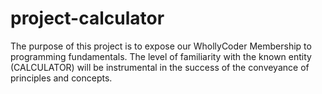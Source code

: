 # project-calculator
The purpose of this project is to expose our WhollyCoder Membership to programming fundamentals. The level of familiarity with the known entity (CALCULATOR) will be instrumental in the success of the conveyance of principles and concepts.

